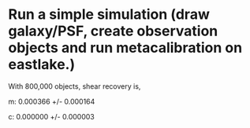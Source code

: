 # Run a simple simulation (draw galaxy/PSF, create observation objects and run metacalibration on eastlake.)
With 800,000 objects, shear recovery is, 

m: 0.000366 +/- 0.000164

c: 0.000000 +/- 0.000003
